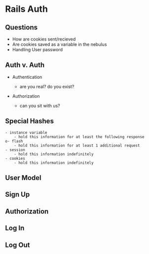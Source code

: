 # Rails Auth

## Questions

- How are cookies sent/recieved
- Are cookies saved as a variable in the nebulus
- Handling User password

## Auth v. Auth

- Authentication
    - are you real? do you exist? 

- Authorization
    - can you sit with us? 

## Special Hashes
    - instance variable
        - hold this information for at least the following response
    o- flash
        - hold this information for at least 1 additional request
    - session
        - hold this information indefinitely
    - cookies
        - hold this information indefinitely

## User Model

## Sign Up

## Authorization

## Log In

## Log Out
